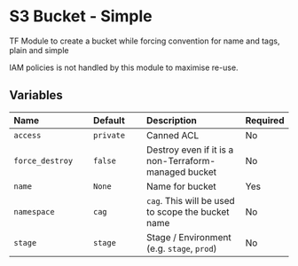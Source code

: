 # S3 Bucket - Simple

TF Module to create a bucket while forcing convention for name and tags, plain and simple

IAM policies is not handled by this module to maximise re-use.

## Variables

|           Name            |       Default        |                                  Description                                   |Required|
|:--------------------------|:---------------------|:-------------------------------------------------------------------------------|:-------|
|`access                   `|`private             `|Canned ACL                                                                      |No      |
|`force_destroy            `|`false               `|Destroy even if it is a non-Terraform-managed bucket                            |No      |
|`name                     `|`None                `|Name for bucket                                                                 |Yes     |
|`namespace                `|`cag                 `|`cag`. This will be used to scope the bucket name                               |No      |
|`stage                    `|`stage               `|Stage / Environment (e.g. `stage`, `prod`)                                      |No      |

